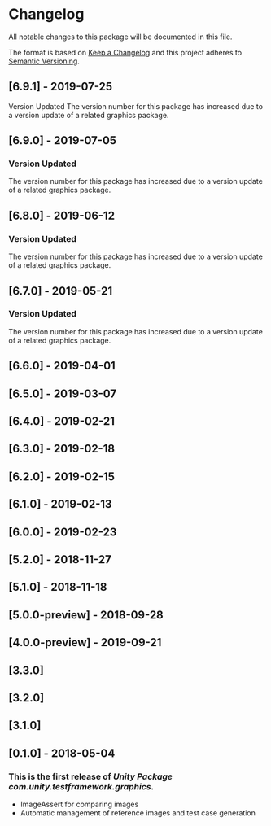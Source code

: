 # Changelog
All notable changes to this package will be documented in this file.

The format is based on [Keep a Changelog](http://keepachangelog.com/en/1.0.0/)
and this project adheres to [Semantic Versioning](http://semver.org/spec/v2.0.0.html).

## [6.9.1] - 2019-07-25

Version Updated
The version number for this package has increased due to a version update of a related graphics package.

## [6.9.0] - 2019-07-05

### Version Updated
The version number for this package has increased due to a version update of a related graphics package.

## [6.8.0] - 2019-06-12

### Version Updated
The version number for this package has increased due to a version update of a related graphics package.

## [6.7.0] - 2019-05-21

### Version Updated
The version number for this package has increased due to a version update of a related graphics package.

## [6.6.0] - 2019-04-01

## [6.5.0] - 2019-03-07

## [6.4.0] - 2019-02-21

## [6.3.0] - 2019-02-18

## [6.2.0] - 2019-02-15

## [6.1.0] - 2019-02-13

## [6.0.0] - 2019-02-23

## [5.2.0] - 2018-11-27

## [5.1.0] - 2018-11-18

## [5.0.0-preview] - 2018-09-28

## [4.0.0-preview] - 2019-09-21

## [3.3.0]

## [3.2.0]

## [3.1.0]

## [0.1.0] - 2018-05-04

### This is the first release of *Unity Package com.unity.testframework.graphics*.

* ImageAssert for comparing images
* Automatic management of reference images and test case generation
